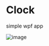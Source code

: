 # Clock
simple wpf app

![image](https://github.com/denisPavlenko7610/Clock/assets/13468920/b71d0f0a-6279-40db-b9f8-7472d4c9e9aa)
